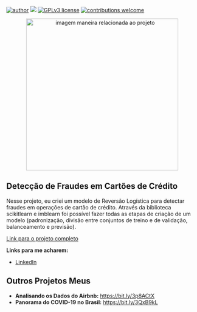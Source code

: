 [![author](https://img.shields.io/badge/author-MatheusGS-red.svg)](https://www.linkedin.com/in/mgsaraiva/) [![](https://img.shields.io/badge/python-3.7+-blue.svg)](https://www.python.org/downloads/release/python-365/) [![GPLv3 license](https://img.shields.io/badge/License-GPLv3-blue.svg)](http://perso.crans.org/besson/LICENSE.html) [![contributions welcome](https://img.shields.io/badge/contributions-welcome-brightgreen.svg?style=flat)](https://github.com/matheusgsaraiva?tab=repositories)

<p align="center">
  <img src="https://img.freepik.com/free-photo/credit-cards-that-are-stacked-neatly-together_1150-16360.jpg?w=1060&t=st=1661933306~exp=1661933906~hmac=eca0c4a2434449500d0aa5050aff8b70b470897d87d2ecd0b3a0ad498531f426" alt="imagem maneira relacionada ao projeto"height=400px >
</p>

## Detecção de Fraudes em Cartões de Crédito

Nesse projeto, eu criei um modelo de Reversão Logística para detectar fraudes em operações de cartão de crédito. Através da biblioteca scikitlearn e imblearn foi possível fazer todas as etapas de criação de um modelo (padronização, divisão entre conjuntos de treino e de validação, balanceamento e previsão).

[Link para o projeto completo](https://github.com/matheusgsaraiva/Airbnb_Lyon_proj/blob/main/10_2_Projeto_1_Analisando_os_Dados_do_Airbnb.ipynb)

**Links para me acharem:**
* [LinkedIn](https://www.linkedin.com/in/mgsaraiva/)


## Outros Projetos Meus
* **Analisando os Dados do Airbnb:** https://bit.ly/3p8ACtX
* **Panorama do COVID-19 no Brasil:** https://bit.ly/3QxB9kL
